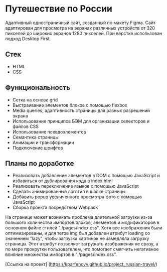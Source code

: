 # Путешествие по России

Адаптивный одностраничный сайт, созданный по макету Figma. Сайт адаптирован для просмотра на экранах различных устройств от 320 пикселей до широких экранов 1280 пикселей. При вёрстке использован подход Desktop First.

## Стек

- HTML
- CSS

## Функциональность

- Сетка на основе grid
- Выстраивание элементов блоков с помощью flexbox
- Media queries, адаптивность страницы для разных разрешений экрана
- Использование принципов БЭМ для организации селекторов и файлов CSS
- Использование псевдоэлементов
- Семантика страницы
- Анимации и трансформации
- Подключение шрифтов

## Планы по доработке

- Реализовать добавление элементов в DOM с помощью JavaScript и избавиться от дублирования кода в index.html
- Реализовать переключение языков с помощью JavaScript
- Сделать анимированный логотип в шапке страницы
- Добавить popup увеличенного просмотра фото с помощью JavaScript
- Сборка проекта посредством Webpack

На странице может возникать проблема длительной загрузки из-за большого количества импортов блоков, элементов и модификаторов в основном файле стилей "./pages/index.css". Хотя все изображения были оптимизированы, и для тегов img был добавлен атрибут loading со значением "lazy", чтобы загрузка картинок не замедляла загрузку страницы. Этот атрибут позволяет загружать изображения не сразу, а по мере прокрутки пользователем, что помогает смягчить негативное влияние множества импортов в "./pages/index.css".

[Ссылка на проект] (https://kparfenovv.github.io/project_russian-travel/)

